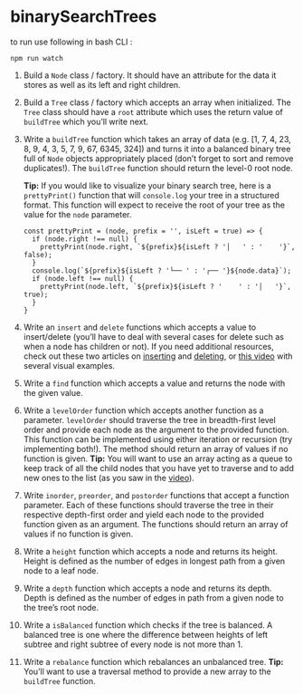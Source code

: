 # binarySearchTrees

to run use following in bash CLI : 
```
npm run watch
```

<ol>
      <li>
        <p>Build a <code>Node</code> class / factory.  It should have an attribute for the data it stores as well as its left and right children.</p>
      </li>
      <li>
        <p>Build a <code>Tree</code> class / factory which accepts an array when initialized. The <code>Tree</code> class should have a <code>root</code> attribute which uses the return value of <code>buildTree</code> which you’ll write next.</p>
      </li>
      <li>
        <p>Write a <code>buildTree</code> function which takes an array of data (e.g. [1, 7, 4, 23, 8, 9, 4, 3, 5, 7, 9, 67, 6345, 324]) and turns it into a balanced binary tree full of <code>Node</code> objects appropriately placed (don’t forget to sort and remove duplicates!). The <code>buildTree</code> function should return the level-0 root node.</p>
        <p><strong>Tip:</strong> If you would like to visualize your binary search tree, here is a <code>prettyPrint()</code> function that will <code>console.log</code> your tree in a structured format. This function will expect to receive the root of your tree as the value for the <code>node</code> parameter.</p>
        <pre class="line-numbers language-javascript" tabindex="0"><code class="language-javascript"><span class="token keyword">const</span> prettyPrint <span class="token operator">=</span> <span class="token punctuation">(</span>node<span class="token punctuation">,</span> prefix <span class="token operator">=</span> <span class="token string">''</span><span class="token punctuation">,</span> isLeft <span class="token operator">=</span> <span class="token boolean">true</span><span class="token punctuation">)</span> <span class="token operator">=&gt;</span> <span class="token punctuation">{</span>
  <span class="token keyword">if</span> <span class="token punctuation">(</span>node<span class="token punctuation">.</span>right <span class="token operator">!==</span> <span class="token keyword">null</span><span class="token punctuation">)</span> <span class="token punctuation">{</span>
    <span class="token function">prettyPrint</span><span class="token punctuation">(</span>node<span class="token punctuation">.</span>right<span class="token punctuation">,</span> <span class="token template-string"><span class="token template-punctuation string">`</span><span class="token interpolation"><span class="token interpolation-punctuation punctuation">${</span>prefix<span class="token interpolation-punctuation punctuation">}</span></span><span class="token interpolation"><span class="token interpolation-punctuation punctuation">${</span>isLeft <span class="token operator">?</span> <span class="token string">'│   '</span> <span class="token operator">:</span> <span class="token string">'    '</span><span class="token interpolation-punctuation punctuation">}</span></span><span class="token template-punctuation string">`</span></span><span class="token punctuation">,</span> <span class="token boolean">false</span><span class="token punctuation">)</span><span class="token punctuation">;</span>
  <span class="token punctuation">}</span>
  console<span class="token punctuation">.</span><span class="token function">log</span><span class="token punctuation">(</span><span class="token template-string"><span class="token template-punctuation string">`</span><span class="token interpolation"><span class="token interpolation-punctuation punctuation">${</span>prefix<span class="token interpolation-punctuation punctuation">}</span></span><span class="token interpolation"><span class="token interpolation-punctuation punctuation">${</span>isLeft <span class="token operator">?</span> <span class="token string">'└── '</span> <span class="token operator">:</span> <span class="token string">'┌── '</span><span class="token interpolation-punctuation punctuation">}</span></span><span class="token interpolation"><span class="token interpolation-punctuation punctuation">${</span>node<span class="token punctuation">.</span>data<span class="token interpolation-punctuation punctuation">}</span></span><span class="token template-punctuation string">`</span></span><span class="token punctuation">)</span><span class="token punctuation">;</span>
  <span class="token keyword">if</span> <span class="token punctuation">(</span>node<span class="token punctuation">.</span>left <span class="token operator">!==</span> <span class="token keyword">null</span><span class="token punctuation">)</span> <span class="token punctuation">{</span>
    <span class="token function">prettyPrint</span><span class="token punctuation">(</span>node<span class="token punctuation">.</span>left<span class="token punctuation">,</span> <span class="token template-string"><span class="token template-punctuation string">`</span><span class="token interpolation"><span class="token interpolation-punctuation punctuation">${</span>prefix<span class="token interpolation-punctuation punctuation">}</span></span><span class="token interpolation"><span class="token interpolation-punctuation punctuation">${</span>isLeft <span class="token operator">?</span> <span class="token string">'    '</span> <span class="token operator">:</span> <span class="token string">'│   '</span><span class="token interpolation-punctuation punctuation">}</span></span><span class="token template-punctuation string">`</span></span><span class="token punctuation">,</span> <span class="token boolean">true</span><span class="token punctuation">)</span><span class="token punctuation">;</span>
  <span class="token punctuation">}</span>
<span class="token punctuation">}</span>
<span aria-hidden="true" class="line-numbers-rows"><span></span><span></span><span></span><span></span><span></span><span></span><span></span><span></span><span></span></span></code></pre>
      </li>
      <li>
        <p>Write an <code>insert</code> and <code>delete</code> functions which accepts a value to insert/delete (you’ll have to deal with several cases for delete such as when a node has children or not). If you need additional resources, check out these two articles on <a href="https://www.geeksforgeeks.org/binary-search-tree-set-1-search-and-insertion/?ref=lbp" target="_blank" rel="noopener noreferrer">inserting</a> and <a href="https://www.geeksforgeeks.org/binary-search-tree-set-2-delete/?ref=lbp" target="_blank" rel="noopener noreferrer">deleting</a>, or <a href="https://youtu.be/wcIRPqTR3Kc" target="_blank" rel="noopener noreferrer">this video</a> with several visual examples.</p>
      </li>
      <li>
        <p>Write a <code>find</code> function which accepts a value and returns the node with the given value.</p>
      </li>
      <li>
        <p>Write a <code>levelOrder</code> function which accepts another function as a parameter. <code>levelOrder</code> should traverse the tree in breadth-first level order and provide each node as the argument to the provided function. This function can be implemented using either iteration or recursion (try implementing both!). The method should return an array of values if no function is given. <strong>Tip:</strong> You will want to use an array acting as a queue to keep track of all the child nodes that you have yet to traverse and to add new ones to the list (as you saw in the <a href="https://www.youtube.com/watch?v=86g8jAQug04" target="_blank" rel="noopener noreferrer">video</a>).</p>
      </li>
      <li>
        <p>Write <code>inorder</code>, <code>preorder</code>, and <code>postorder</code> functions that accept a function parameter. Each of these functions should traverse the tree in their respective depth-first order and yield each node to the provided function given as an argument. The functions should return an array of values if no function is given.</p>
      </li>
      <li>
        <p>Write a <code>height</code> function which accepts a node and returns its height. Height is defined as the number of edges in longest path from a given node to a leaf node.</p>
      </li>
      <li>
        <p>Write a <code>depth</code> function which accepts a node and returns its depth. Depth is defined as the number of edges in path from a given node to the tree’s root node.</p>
      </li>
      <li>
        <p>Write a <code>isBalanced</code> function which checks if the tree is balanced. A balanced tree is one where the difference between heights of left subtree and right subtree of every node is not more than 1.</p>
      </li>
      <li>
        <p>Write a <code>rebalance</code> function which rebalances an unbalanced tree. <strong>Tip:</strong> You’ll want to use a traversal method to provide a new array to the <code>buildTree</code> function.</p>
      </li>
    </ol>
